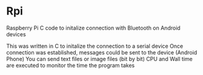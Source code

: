# Rpi
Raspberry Pi C code to initalize connection with Bluetooth on Android devices

This was written in C to initalize the connection to a serial device
Once connection was established, messages could be sent to the device (Android Phone)
You can send text files or image files (bit by bit)
CPU and Wall time are executed to monitor the time the program takes
